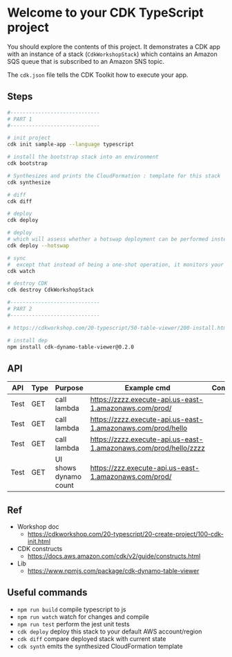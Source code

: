 # Welcome to your CDK TypeScript project

You should explore the contents of this project. It demonstrates a CDK app with an instance of a stack (`CdkWorkshopStack`)
which contains an Amazon SQS queue that is subscribed to an Amazon SNS topic.

The `cdk.json` file tells the CDK Toolkit how to execute your app.

## Steps

```bash
#-----------------------------
# PART 1
#-----------------------------

# init project
cdk init sample-app --language typescript

# install the bootstrap stack into an environment
cdk bootstrap

# Synthesizes and prints the CloudFormation : template for this stack 
cdk synthesize

# diff
cdk diff

# deploy
cdk deploy

# deploy
# which will assess whether a hotswap deployment can be performed instead of a CloudFormation deployment. If possible, the CDK CLI will use AWS service APIs to directly make the changes; otherwise it will fall back to performing a full CloudFormation deployment.
cdk deploy --hotswap

# sync
#  except that instead of being a one-shot operation, it monitors your code and assets for changes and attempts to perform a deployment automatically when a change is detected.
cdk watch

# destroy CDK
cdk destroy CdkWorkshopStack
```

```bash
#-----------------------------
# PART 2
#-----------------------------

# https://cdkworkshop.com/20-typescript/50-table-viewer/200-install.html

# install dep
npm install cdk-dynamo-table-viewer@0.2.0
```

## API

| API | Type | Purpose | Example cmd | Comment|
| ----- | -------- | ---- | ----- | ---- |
| Test | GET | call lambda | https://zzzz.execute-api.us-east-1.amazonaws.com/prod/ |
| Test | GET | call lambda | https://zzzz.execute-api.us-east-1.amazonaws.com/prod/hello |
| Test | GET | call lambda | https://zzzz.execute-api.us-east-1.amazonaws.com/prod/hello/zzzz |
| Test | GET | UI shows dynamo count| https://zzz.execute-api.us-east-1.amazonaws.com/prod/ |

## Ref

- Workshop doc
    - https://cdkworkshop.com/20-typescript/20-create-project/100-cdk-init.html
- CDK constructs
    - https://docs.aws.amazon.com/cdk/v2/guide/constructs.html
- Lib
    - https://www.npmjs.com/package/cdk-dynamo-table-viewer


## Useful commands

* `npm run build`   compile typescript to js
* `npm run watch`   watch for changes and compile
* `npm run test`    perform the jest unit tests
* `cdk deploy`      deploy this stack to your default AWS account/region
* `cdk diff`        compare deployed stack with current state
* `cdk synth`       emits the synthesized CloudFormation template
